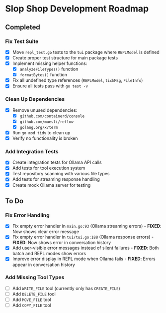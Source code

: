 # Slop Shop Development Roadmap

## Completed

### Fix Test Suite

- [x] Move `repl_test.go` tests to the `tui` package where `REPLModel` is defined
- [x] Create proper test structure for main package tests
- [x] Implement missing helper functions:
  - [x] `analyzeFileTypes()` function
  - [x] `formatBytes()` function
- [x] Fix all undefined type references (`REPLModel`, `tickMsg`, `FileInfo`)
- [x] Ensure all tests pass with `go test -v`

### Clean Up Dependencies

- [x] Remove unused dependencies:
  - [x] `github.com/containerd/console`
  - [x] `github.com/muesli/reflow`
  - [x] `golang.org/x/term`
- [x] Run `go mod tidy` to clean up
- [x] Verify no functionality is broken

### Add Integration Tests

- [x] Create integration tests for Ollama API calls
- [x] Add tests for tool execution system
- [x] Test repository scanning with various file types
- [x] Add tests for streaming response handling
- [x] Create mock Ollama server for testing

## To Do

### Fix Error Handling

- [x] Fix empty error handler in `main.go:93` (Ollama streaming errors) - **FIXED**: Now shows clear error message
- [x] Fix empty error handler in `tui/tui.go:188` (Ollama response errors) - **FIXED**: Now shows error in conversation history
- [x] Add user-visible error messages instead of silent failures - **FIXED**: Both batch and REPL modes show errors
- [x] Improve error display in REPL mode when Ollama fails - **FIXED**: Errors appear in conversation history

### Add Missing Tool Types

- [ ] Add `WRITE_FILE` tool (currently only has `CREATE_FILE`)
- [ ] Add `DELETE_FILE` tool
- [ ] Add `MOVE_FILE` tool
- [ ] Add `COPY_FILE` tool
